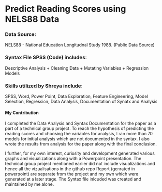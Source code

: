 # Predict Reading Scores using NELS88 Data


### Data Source:
NELS88 - National Education Longitudnal Study 1988. (Public Data Source)

### Syntax File SPSS (Code) includes:
Descriptive Analysis + Cleaning Data + Mutating Variables + Regression Models

### Skills utilized by Shreya include: 
SPSS, Word, Power Point, Data Exploration, Feature Engineering, Model Selection, Regression, Data Analysis, Documentation of Synatx and Analysis

#### My Contribution
I completed the Data Analysis and Syntax Documentation for the paper as a part of a technical group project. To reach the hypothesis of predicting the reading scores and choosing the variables for analysis, I ran more than 70 models for initial analysis which are not documented in the syntax. I also wrote the results from analysis for the paper along with the final conclusion. 

I further, for my own interest, curiosity and development generated various graphs and visualizations along with a Powerpoint presentation. The technical group project mentioned earlier did not include visualizations and hence all the vizualisations in the github repo Report (genrated in powerpoint) are separate from the project and my own which were generated at a later stage. The Syntax file inlcuded was created and maintained by me alone.
